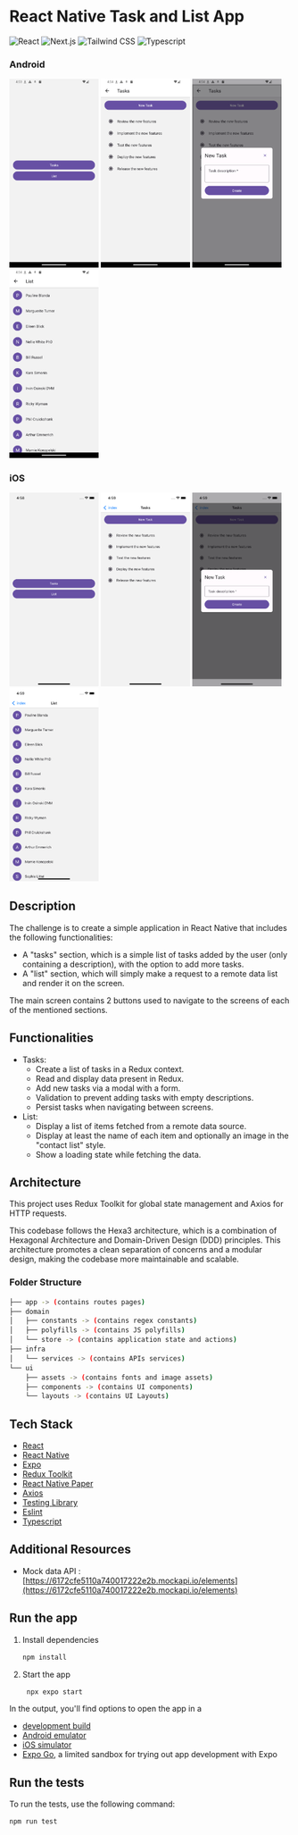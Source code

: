 # React Native Task and List App

![React](https://img.shields.io/badge/React%20Native-v0.74-deepskyblue?logo=react)
![Next.js](https://img.shields.io/badge/Expo-v51-white?logo=expo)
![Tailwind CSS](https://img.shields.io/badge/React%20Native%20Paper-v5-8A2BE2?logo=react)
![Typescript](https://img.shields.io/badge/Typescript-v5-blue?logo=typescript)

### Android

<div style="text-align:left;">
   <img src="./ui/assets/images/preview/android-home.png" alt="Preview" width="160" />
   <img src="./ui/assets/images/preview/android-tasks.png" alt="Preview" width="160" />
   <img src="./ui/assets/images/preview/android-new-task.png" alt="Preview" width="160" />
   <img src="./ui/assets/images/preview/android-list.png" alt="Preview" width="160" />
</div>

### iOS

<div style="text-align:left;">
   <img src="./ui/assets/images/preview/ios-home.png" alt="Preview" width="160" />
   <img src="./ui/assets/images/preview/ios-tasks.png" alt="Preview" width="160" />
   <img src="./ui/assets/images/preview/ios-new-task.png" alt="Preview" width="160" />
   <img src="./ui/assets/images/preview/ios-list.png" alt="Preview" width="160" />
</div>

## Description

The challenge is to create a simple application in React Native that includes the following functionalities:

- A "tasks" section, which is a simple list of tasks added by the user (only containing a description), with the option to add more tasks.
- A "list" section, which will simply make a request to a remote data list and render it on the screen.

The main screen contains 2 buttons used to navigate to the screens of each of the mentioned sections.

## Functionalities

- Tasks:
  - Create a list of tasks in a Redux context.
  - Read and display data present in Redux.
  - Add new tasks via a modal with a form.
  - Validation to prevent adding tasks with empty descriptions.
  - Persist tasks when navigating between screens.
- List:
  - Display a list of items fetched from a remote data source.
  - Display at least the name of each item and optionally an image in the "contact list" style.
  - Show a loading state while fetching the data.

## Architecture

This project uses Redux Toolkit for global state management and Axios for HTTP requests.

This codebase follows the Hexa3 architecture, which is a combination of Hexagonal Architecture and Domain-Driven Design (DDD) principles. This architecture promotes a clean separation of concerns and a modular design, making the codebase more maintainable and scalable.

### Folder Structure

```bash
├── app -> (contains routes pages)
├── domain
│   ├── constants -> (contains regex constants)
│   ├── polyfills -> (contains JS polyfills)
│   └── store -> (contains application state and actions)
├── infra
│   └── services -> (contains APIs services)
└── ui
    ├── assets -> (contains fonts and image assets)
    ├── components -> (contains UI components)
    └── layouts -> (contains UI Layouts)
```

## Tech Stack

- [React](https://reactjs.dev/)
- [React Native](https://reactnative.dev/)
- [Expo](https://expo.dev/)
- [Redux Toolkit](https://redux-toolkit.js.org/)
- [React Native Paper](https://callstack.github.io/react-native-paper/)
- [Axios](https://axios-http.com/)
- [Testing Library](https://testing-library.com/)
- [Eslint](https://eslint.org/)
- [Typescript](https://www.typescriptlang.org/)

## Additional Resources

- Mock data API : [https://6172cfe5110a740017222e2b.mockapi.io/elements](https://6172cfe5110a740017222e2b.mockapi.io/elements)

## Run the app

1. Install dependencies

   ```bash
   npm install
   ```

2. Start the app

   ```bash
    npx expo start
   ```

In the output, you'll find options to open the app in a

- [development build](https://docs.expo.dev/develop/development-builds/introduction/)
- [Android emulator](https://docs.expo.dev/workflow/android-studio-emulator/)
- [iOS simulator](https://docs.expo.dev/workflow/ios-simulator/)
- [Expo Go](https://expo.dev/go), a limited sandbox for trying out app development with Expo

## Run the tests

To run the tests, use the following command:

```bash
npm run test
```